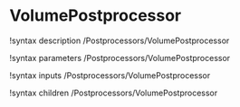 <!-- MOOSE Documentation Stub: Remove this when content is added. -->

# VolumePostprocessor

!syntax description /Postprocessors/VolumePostprocessor

!syntax parameters /Postprocessors/VolumePostprocessor

!syntax inputs /Postprocessors/VolumePostprocessor

!syntax children /Postprocessors/VolumePostprocessor
